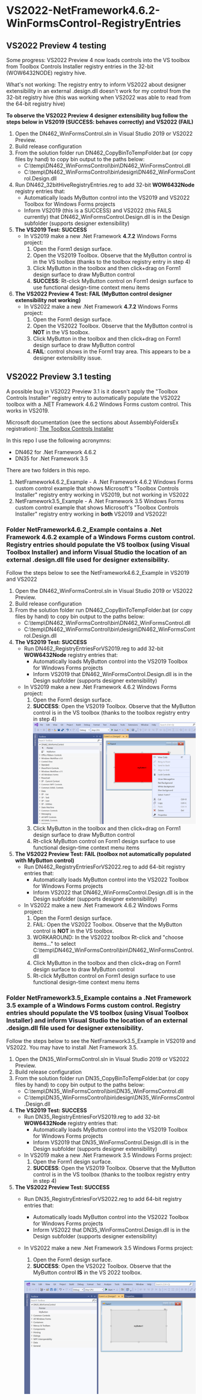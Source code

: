 # VS2022-NetFramework4.6.2-WinFormsControl-RegistryEntries

## VS2022 Preview 4 testing
Some progress: VS2022 Preview 4 now loads controls into the VS toolbox from Toolbox Controls Installer registry entries in the 32-bit (WOW6432NODE) registry hive.

What's not working: The registry entry to inform VS2022 about designer extensibility in an external .design.dll doesn't work for my control from the 32-bit registry hive (this was working when VS2022 was able to read from the 64-bit registry hive)

**To observe the VS2022 Preview 4 designer extensibility bug follow the steps below in VS2019 (SUCCESS: behaves correctly) and VS2022 (FAIL)**
1. Open the DN462_WinFormsControl.sln in Visual Studio 2019 or VS2022 Preview.
2. Build release configuration
3. From the solution folder run DN462_CopyBinToTempFolder.bat (or copy files by hand) to copy bin output to the paths below:
    - C:\temp\DN462_WinFormsControl\bin\DN462_WinFormsControl.dll
    - C:\temp\DN462_WinFormsControl\bin\design\DN462_WinFormsControl.Design.dll
4. Run DN462_32bitHiveRegistryEntries.reg to add 32-bit **WOW6432Node** registry entries that:
      - Automatically loads MyButton control into the VS2019 and VS2022 Toolbox for Windows Forms projects
      - Inform VS2019 (this is a SUCCESS) and VS2022 (this FAILS currently) that DN462_WinFormsControl.Design.dll is in the Design subfolder (supports designer extensibility)
6. **The VS2019 Test: SUCCESS**
    - In VS2019 make a new .Net Framework **4.7.2** Windows Forms project:
      1. Open the Form1 design surface.
      2. Open the VS2019 Toolbox. Observe that the MyButton control is in the VS toolbox (thanks to the toolbox registry entry in step 4)
      3. Click MyButton in the toolbox and then click+drag on Form1 design surface to draw MyButton control
      4. **SUCCESS**: Rt-click MyButton control on Form1 design surface to use functional design-time context menu items
5. **The VS2022 Preview 4 Test: FAIL (MyButton control designer extensibility not working)**
    - In VS2022 make a new .Net Framework **4.7.2** Windows Forms project:
      1. Open the Form1 design surface.
      2. Open the VS2022 Toolbox. Observe that the MyButton control is **NOT** in the VS toolbox.
      3. Click MyButton in the toolbox and then click+drag on Form1 design surface to draw MyButton control
      4. **FAIL**: control shows in the Form1 tray area. This appears to be a designer extensibility issue.

## VS2022 Preview 3.1 testing
A possible bug in VS2022 Preview 3.1 is it doesn't apply the "Toolbox Controls Installer" registry entry to automatically populate the VS2022 toolbox with a .NET Framework 4.6.2 Windows Forms custom control. This works in VS2019.

Microsoft documentation (see the sections about AssemblyFoldersEx registration):  [The Toolbox Controls Installer](https://www.microsoft.com/en-us/download/details.aspx?id=35536)

In this repo I use the following acronymns:
- DN462 for .Net Framework 4.6.2
- DN35 for .Net Framework 3.5

There are two folders in this repo.
1. NetFramework4.6.2_Example - A .Net Framework 4.6.2 Windows Forms custom control example that shows Microsoft's "Toolbox Controls Installer" registry entry working in VS2019, but not working in VS2022
2. NetFramework3.5_Example - A .Net Framework 3.5 Windows Forms custom control example that shows Microsoft's "Toolbox Controls Installer" registry entry working in **both** VS2019 and VS2022!
  
### Folder NetFramework4.6.2_Example contains a .Net Framework 4.6.2 example of a Windows Forms custom control. Registry entries should populate the VS toolbox (using Visual Toolbox Installer) and inform Visual Studio the location of an external .design.dll file used for designer extensibility.

Follow the steps below to see the NetFramework4.6.2_Example in VS2019 and VS2022
1. Open the DN462_WinFormsControl.sln in Visual Studio 2019 or VS2022 Preview.
2. Build release configuration
3. From the solution folder run DN462_CopyBinToTempFolder.bat (or copy files by hand) to copy bin output to the paths below:
    - C:\temp\DN462_WinFormsControl\bin\DN462_WinFormsControl.dll
    - C:\temp\DN462_WinFormsControl\bin\design\DN462_WinFormsControl.Design.dll
4. **The VS2019 Test: SUCCESS**
    - Run DN462_RegistryEntriesForVS2019.reg to add 32-bit **WOW6432Node** registry entries that:
      - Automatically loads MyButton control into the VS2019 Toolbox for Windows Forms projects
      - Inform VS2019 that DN462_WinFormsControl.Design.dll is in the Design subfolder (supports designer extensibility)
    - In VS2019 make a new .Net Framework 4.6.2 Windows Forms project:
      1. Open the Form1 design surface.
      2. **SUCCESS**: Open the VS2019 Toolbox. Observe that the MyButton control is in the VS toolbox (thanks to the toolbox registry entry in step 4)
      ![Image](NetFramework4.6.2_Example/VS2019_DN462_MyButtonDesignTime.png)
      3. Click MyButton in the toolbox and then click+drag on Form1 design surface to draw MyButton control
      4. Rt-click MyButton control on Form1 design surface to use functional design-time context menu items
5. **The VS2022 Preview Test: FAIL (toolbox not automatically populated with MyButton control)**
    - Run DN462_RegistryEntriesForVS2022.reg to add 64-bit registry entries that:
      - Automatically loads MyButton control into the VS2022 Toolbox for Windows Forms projects
      - Inform VS2022 that DN462_WinFormsControl.Design.dll is in the Design subfolder (supports designer extensibility)
    - In VS2022 make a new .Net Framework 4.6.2 Windows Forms project:
      1. Open the Form1 design surface.
      2. FAIL: Open the VS2022 Toolbox. Observe that the MyButton control is **NOT** in the VS toolbox.
      3. WORKAROUND: In the VS2022 toolbox Rt-click and "choose items..." to select C:\temp\DN462_WinFormsControl\bin\DN462_WinFormsControl.dll
      4. Click MyButton in the toolbox and then click+drag on Form1 design surface to draw MyButton control
      5. Rt-click MyButton control on Form1 design surface to use functional design-time context menu items

### Folder NetFramework3.5_Example contains a .Net Framework 3.5 example of a Windows Forms custom control. Registry entries should populate the VS toolbox (using Visual Toolbox Installer) and inform Visual Studio the location of an external .design.dll file used for designer extensibility.
Follow the steps below to see the NetFramework3.5_Example in VS2019 and VS2022. You may have to install .Net Framework 3.5.
1. Open the DN35_WinFormsControl.sln in Visual Studio 2019 or VS2022 Preview.
2. Build release configuration
3. From the solution folder run DN35_CopyBinToTempFolder.bat (or copy files by hand) to copy bin output to the paths below:
    - C:\temp\DN35_WinFormsControl\bin\DN35_WinFormsControl.dll
    - C:\temp\DN35_WinFormsControl\bin\design\DN35_WinFormsControl.Design.dll
4. **The VS2019 Test: SUCCESS**
    - Run DN35_RegistryEntriesForVS2019.reg to add 32-bit **WOW6432Node** registry entries that:
      - Automatically loads MyButton control into the VS2019 Toolbox for Windows Forms projects
      - Inform VS2019 that DN35_WinFormsControl.Design.dll is in the Design subfolder (supports designer extensibility)
    - In VS2019 make a new .Net Framework 3.5 Windows Forms project:
      1. Open the Form1 design surface.
      2. **SUCCESS**: Open the VS2019 Toolbox. Observe that the MyButton control is in the VS toolbox (thanks to the toolbox registry entry in step 4)
5. **The VS2022 Preview Test: SUCCESS**
    - Run DN35_RegistryEntriesForVS2022.reg to add 64-bit registry entries that:
      - Automatically loads MyButton control into the VS2022 Toolbox for Windows Forms projects
      - Inform VS2022 that DN35_WinFormsControl.Design.dll is in the Design subfolder (supports designer extensibility)
    - In VS2022 make a new .Net Framework 3.5 Windows Forms project:
      1. Open the Form1 design surface.
      2. **SUCCESS**: Open the VS2022 Toolbox. Observe that the MyButton control **IS** in the VS 2022 toolbox.
      
      ![Image](NetFramework3.5_Example/VS2022_DN35_MyButtonDesignTime.png)
      


